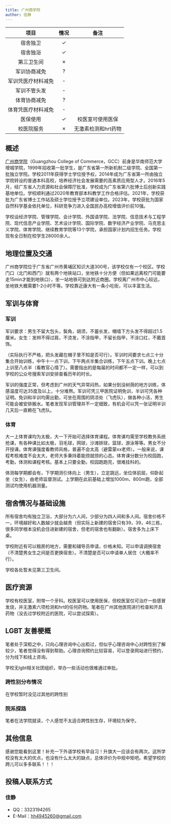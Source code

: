 ```yaml
---
title: 广州商学院
author: 佳静
---
```


|        项目        | 情况 |        备注         |
| :----------------: | :--: | :-----------------: |
|      宿舍独卫      |  ✓   |                     |
|      宿舍独浴      |  ✓   |                     |
|     第三卫生间     |  ✗   |                     |
|    军训协商减免    |  ?   |                     |
| 军训凭医疗材料减免 |  -   |                     |
|    军训不管头发    |  -   |                     |
|    体育协商减免    |  ?   |                     |
| 体育凭医疗材料减免 |  -   |                     |
|      医保使用      |  ✓   |  校医室可使用医保   |
|     校医院服务     |  ✗   | 无激素检测和hrt药物 |

## 概述

[广州商学院](https://www.gcc.edu.cn/index.htm)（Guangzhou College of Commerce，GCC）前身是华南师范大学增城学院，1999年招收第一批学生，是广东省第一所新机制二级学院、全国第一批独立学院。学校2011年获得学士学位授予权，2014年成为广东省第一所由独立学院转设的普通本科高校，培养经济社会发展需要的高素质应用型人才。2016年5月，经广东省人力资源和社会保障厅批准，学校成为广东省第六批博士后创新实践基地单位。学校顺利通过2020年教育部本科教学工作合格评估。2021年，学校获批为广东省博士工作站及硕士学位授予立项建设单位。2023年，学校获批为国家自然科学基金依托单位，科研竞争力进入全国民办高校增值评价前10强。

学校设经济学院、管理学院、会计学院、外国语学院、法学院、信息技术与工程学院、现代信息产业学院、艺术设计学院、国际学院、数字经济产业学院、马克思主义学院、体育学院、继续教育学院等13个学院，承担国家计划内招生任务。学校现有全日制在校学生28000余人。

## 地理位置及交通

广州商学院位于广东省广州市黄埔区知识大道300号，该学校仅有一个校区。学校门口（北门和西门）就有两个地铁站口，坐地铁十分方便（但如果远离校门可能要走15min才能到地铁口），坐一站地铁可到达附近商圈。学校离广州市中心较远，坐地铁大概需要1-2小时不等。学校靠近康大有一条小吃街，可以丰富生活。

## 军训与体育

### 军训

军训要求：男生不留大包头，鬓角，胡须，不蓄长发，帽墙下方头发不得超过1.5厘米。女生：发辫不得过肩，不烫发，不涂指甲，不留长指甲，不涂口红，不戴首饰。

（实际执行不严格，把头发藏在帽子里不知是否可行）。军训时间要求七点三十分集合开始训练，中午十一点下训，下午两点半集合训练，下午五点下训。晚上七点上训至八点半（看教官心情了）。需要指出的是每届的时间都不一定一样，可以到学校的公众号搜索军训安排查看历年的时长。

军训的强度正常，但考虑到广州的天气异常闷热，如果分到没树荫的地方训练，体感温度可达35度及以上，十分难熬。军训可凭三甲医院证明免训，半训可凭各种证明。免训和半训均需出勤，可坐在周围的阴凉处（飞虎队），做各种小活，男生可能会被安排搬水。笔者发现军训管理并不一定细致，有机会可以凭一张证明半训几天后一直赖在飞虎队。

### 体育

大一上体育课均为太极，大一下开始可选择体育课程。体育课均需至学校教务系统抢课，有各种课比如太极，羽毛球，网球，沙滩排球，篮球，游泳等等。男女不分开授课。体育课强度看教师风格，普遍不会太高（避雷蒙xx老师）。一般来说，课程考核难度不会太大，老师大多秉持着能捞就捞的心态。体育课分数分为校园跑，考勤，体测和课程考核。基本上只要全勤，校园跑跑完，很难挂科的。

体测每学期都会有，下学期测引体向上（男生），立定跳远，坐位体前屈，仰卧起坐（女生），由老师监督测试。上学期在此前基础上增加1000m、800m跑，全部测试均使用机器测量。

## 宿舍情况与基础设施

所有宿舍均有独立卫浴，大部分为六人间，少部分为四人间和多人间。宿舍价格不一，环境越好和人数越少就会越贵（但实际上新建的宿舍只有39，39，46三栋，很多同学根本没机会住进新建的宿舍，但老的宿舍也有翻新）。宿舍多为上床下桌。

学校附近有可以租房的地方，需要和辅导员申请，价格未知。可以申请调换宿舍（不清楚男女生之间是否更换宿舍）。不清楚是否可以申请单人居住（大概率不行）。

学校各处暂未见第三卫生间。

## 医疗资源

学校有校医室，附带一个牙科。校医室可以使用医保，但校医室仅可治疗一些感冒发烧，并无激素六项检测和hrt的任何药物。笔者在广州其他医院进行检查和开具药物（没去过学校附近的医院，可以尝试探索）。

## LGBT 友善梗概

笔者处于深柜之中，只向心理咨询中心出柜过，但似乎心理咨询中心对跨性别了解较少，笔者觉得没有得到帮助。心理咨询预约比较容易，可以登录网站进行预约，分为线下和线上咨询。

学校无lgbt相关社团组织，举办一些活动也很难通过审批。

### 跨性别分布情况

在学校暂时没见过其他的跨性别

### 院系探路

笔者在法学院就读，个人感觉不太适合跨性别生存，环境较为保守。

## 其他信息

感谢您能看到这里！补充一下外语学校有早自习！升旗大一应该会有两次。这所学校没有太大的优点，也没有什么太大的缺点，总体评价为中规中矩吧。希望学校的跨儿可以多多联系！！！

## 投稿人联系方式

### 佳静

- QQ：3323194265
- E-Mail：<hh4945260@gmail.com>
